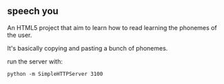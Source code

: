 ## speech you

An HTML5 project that aim to learn how to read learning the phonemes of the user.

It's basically copying and pasting a bunch of phonemes.

run the server with:

```
python -m SimpleHTTPServer 3100
```

